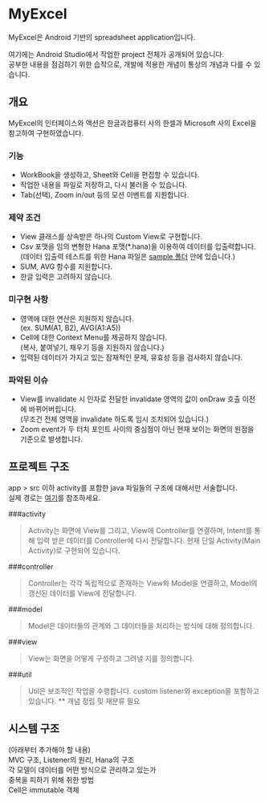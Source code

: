 # MyExcel

MyExcel은 Android 기반의 spreadsheet application입니다.

여기에는 Android Studio에서 작업한 project 전체가 공개되어 있습니다.<br>
공부한 내용을 점검하기 위한 습작으로, 개발에 적용한 개념이 통상의 개념과 다를 수 있습니다.

## 개요

MyExcel의 인터페이스와 액션은 한글과컴퓨터 사의 한셀과 Microsoft 사의 Excel을 참고하여 구현하였습니다.

### 기능
+ WorkBook을 생성하고, Sheet와 Cell을 편집할 수 있습니다.
+ 작업한 내용을 파일로 저장하고, 다시 불러올 수 있습니다.
+ Tab(선택), Zoom in/out 등의 모션 이벤트를 지원합니다.

### 제약 조건
+ View 클래스를 상속받은 하나의 Custom View로 구현합니다.
+ Csv 포맷을 임의 변형한 Hana 포맷(*.hana)을 이용하여 데이터를 입출력합니다.<br>
(데이터 입출력 테스트를 위한 Hana 파일은 [sample 폴더](https://github.com/na2793/MyExcel/tree/master/sample) 안에 있습니다.)
+ SUM, AVG 함수를 지원합니다.
+ 한글 입력은 고려하지 않습니다.

### 미구현 사항
+ 영역에 대한 연산은 지원하지 않습니다.<br>
(ex. SUM(A1, B2), AVG(A1:A5))
+ Cell에 대한 Context Menu를 제공하지 않습니다.<br>
(복사, 붙여넣기, 채우기 등을 지원하지 않습니다.)
+ 입력된 데이터가 가지고 있는 잠재적인 문제, 유효성 등을 검사하지 않습니다.

### 파악된 이슈
+ View를 invalidate 시 인자로 전달한 invalidate 영역의 값이 onDraw 호출 이전에 바뀌어버립니다.<br>
(무조건 전체 영역을 invalidate 하도록 임시 조치되어 있습니다.)
+ Zoom event가 두 터치 포인트 사이의 중심점이 아닌 현재 보이는 화면의 원점을 기준으로 발생합니다.


## 프로젝트 구조

app > src 이하 activity를 포함한 java 파일들의 구조에 대해서만 서술합니다.<br>
실제 경로는 [여기](https://github.com/na2793/MyExcel/tree/master/app/src/main/java/com/study/hancom/myexcel)를 참조하세요.

###activity
> Activity는 화면에 View를 그리고, View에 Controller를 연결하며, Intent를 통해 입력 받은 데이터를 Controller에 다시 전달합니다. 현재 단일 Activity(Main Activity)로 구현되어 있습니다.

###controller
> Controller는 각각 독립적으로 존재하는 View와 Model을 연결하고, Model의 갱신된 데이터를 View에 전달합니다. 

###model
> Model은 데이터들의 관계와 그 데이터들을 처리하는 방식에 대해 정의합니다.

###view
> View는 화면을 어떻게 구성하고 그려낼 지를 정의합니다.

###util
> Util은 보조적인 작업을 수행합니다. custom listener와 exception을 포함하고 있습니다.
** 개념 정립 및 재분류 필요

## 시스템 구조

(아래부터 추가해야 할 내용)<br>
MVC 구조, Listener의 원리, Hana의 구조<br>
각 모델이 데이터를 어떤 방식으로 관리하고 있는가<br>
중복을 피하기 위해 취한 방법<br>
Cell은 immutable 객체

